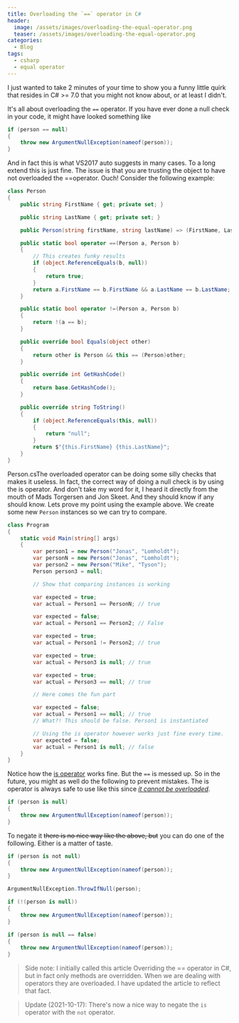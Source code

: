 ```yaml
---
title: Overloading the `==` operator in C#
header:
  image: /assets/images/overloading-the-equal-operator.png
  teaser: /assets/images/overloading-the-equal-operator.png
categories:
  - Blog
tags:
  - csharp
  - equal operator
---
```


I just wanted to take 2 minutes of your time to show you a funny little quirk that resides in C# >= 7.0 that you might not know about, or at least I didn't.

It's all about overloading the `==` operator. If you have ever done a null check in your code, it might have looked something like

```csharp
if (person == null)
{
    throw new ArgumentNullException(nameof(person));
}
```

And in fact this is what VS2017 auto suggests in many cases. To a long extend this is just fine. The issue is that you are trusting the object to have not overloaded the ==operator. Ouch!
Consider the following example:

```csharp
class Person
{
    public string FirstName { get; private set; }

    public string LastName { get; private set; }

    public Person(string firstName, string lastName) => (FirstName, LastName) = (firstName, lastName);

    public static bool operator ==(Person a, Person b)
    {
        // This creates funky results
        if (object.ReferenceEquals(b, null))
        {
            return true;
        }
        return a.FirstName == b.FirstName && a.LastName == b.LastName;
    }

    public static bool operator !=(Person a, Person b)
    {
        return !(a == b);
    }

    public override bool Equals(object other)
    {
        return other is Person && this == (Person)other;
    }

    public override int GetHashCode()
    {
        return base.GetHashCode();
    }

    public override string ToString()
    {
        if (object.ReferenceEquals(this, null))
        {
            return "null";
        }
        return $"{this.FirstName} {this.LastName}";
    }
}
```

Person.csThe overloaded operator can be doing some silly checks that makes it useless. In fact, the correct way of doing a null check is by using the is operator. And don't take my word for it, I heard it directly from the mouth of Mads Torgersen and Jon Skeet. And they should know if any should know.
Lets prove my point using the example above. We create some new `Person` instances so we can try to compare.

```csharp
class Program
{
    static void Main(string[] args)
    {
        var person1 = new Person("Jonas", "Lomholdt");
        var personN = new Person("Jonas", "Lomholdt");
        var person2 = new Person("Mike", "Tyson");
        Person person3 = null;

        // Show that comparing instances is working

        var expected = true;
        var actual = Person1 == PersonN; // true

        var expected = false;
        var actual = Person1 == Person2; // False

        var expected = true;
        var actual = Person1 != Person2; // true

        var expected = true;
        var actual = Person3 is null; // true

        var expected = true;
        var actual = Person3 == null; // true

        // Here comes the fun part

        var expected = false;
        var actual = Person1 == null; // true
        // What?! This should be false. Person1 is instantiated

        // Using the is operator however works just fine every time.
        var expected = false;
        var actual = Person1 is null; // false
    }
}
```

Notice how the [is operator](https://docs.microsoft.com/en-us/dotnet/csharp/language-reference/operators/is) works fine. But the `==` is messed up. So in the future, you might as well do the following to prevent mistakes. The is operator is always safe to use like this since [*it cannot be overloaded*](https://docs.microsoft.com/en-us/dotnet/csharp/language-reference/operators/operator-overloading#overloadable-operators).

```csharp
if (person is null)
{
    throw new ArgumentNullException(nameof(person));
}
```

To negate it ~~there is no nice way like the above, but~~ you can do one of the following. Either is a matter of taste.

```csharp
if (person is not null)
{
    throw new ArgumentNullException(nameof(person));
}

ArgumentNullException.ThrowIfNull(person);

if (!(person is null))
{
    throw new ArgumentNullException(nameof(person));
}

if (person is null == false)
{
    throw new ArgumentNullException(nameof(person));
}
```

> Side note: I initially called this article Overriding the == operator in C#, but in fact only methods are overridden. When we are dealing with operators they are overloaded. I have updated the article to reflect that fact.

> Update (2021-10-17): There's now a nice way to negate the `is` operator with the `not` operator.
